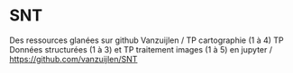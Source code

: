# SNT
Des ressources glanées sur github
Vanzuijlen / TP cartographie (1 à 4) TP Données structurées (1 à 3) et TP traitement images (1 à 5) en jupyter / https://github.com/vanzuijlen/SNT
